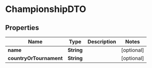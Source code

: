 

# ChampionshipDTO

## Properties

Name | Type | Description | Notes
------------ | ------------- | ------------- | -------------
**name** | **String** |  |  [optional]
**countryOrTournament** | **String** |  |  [optional]



